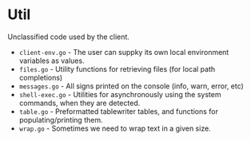 Util
======

Unclassified code used by the client.

 * `client-env.go`      - The user can suppky its own local environment variables as values.  
 * `files.go`           - Utility functions for retrieving files (for local path completions) 
 * `messages.go`        - All signs printed on the console (info, warn, error, etc) 
 * `shell-exec.go`      - Utilities for asynchronously using the system commands, when they are detected. 
 * `table.go`           - Preformatted tablewriter tables, and functions for populating/printing them. 
 * `wrap.go`            - Sometimes we need to wrap text in a given size. 
